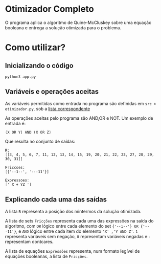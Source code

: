 # Otimizador Completo

O programa aplica o algoritmo de Quine-McCluskey sobre uma equação booleana e entrega a solução otimizada para o problema.

# Como utilizar?

## Inicializando o código
```
python3 app.py
```

## Variáveis e operações aceitas

As variáveis permitidas como entrada no programa são definidas em `src > otimizador.py`, sob a [lista correspondente](https://github.com/brunolima2696/otimizador_completo/blob/339c0f60636665cf434480963c3428cea89f65dd/src/otimizador.py#L10)

As operações aceitas pelo programa são AND,OR e NOT. Um exemplo de entrada é:

```
(X OR Y) AND (X OR Z)
```

Que resulta no conjunto de saídas:

```
R: 
[[3, 4, 5, 6, 7, 11, 12, 13, 14, 15, 19, 20, 21, 22, 23, 27, 28, 29, 30, 31]]

Friccoes:
[{'--1--', '---11'}]

Expressoes:
[' X + YZ ']
```

## Explicando cada uma das saídas

A lista `R` representa a posição dos mintermos da solução otimizada.

A lista de sets `Fricções` representa cada uma das expressões na saída do algoritmo, com `OR` lógico entre cada elemento do set `{'--1--'} OR {'---11'}`, e `AND` lógico entre cada item do elemento `'X' ,'Y AND Z'`. `1` representa variáveis sem negação, `0` representam variáveis negadas e `-` representam dontcares.

A lista de equações `Expressões` representa, num formato legível de equações booleanas, a lista de `Fricções`.